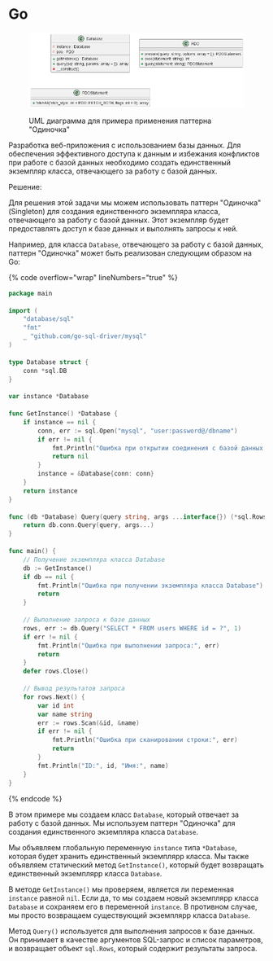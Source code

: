# Go

<figure><img src="../../../../../.gitbook/assets/image (9).png" alt=""><figcaption><p>UML диаграмма для примера применения паттерна "Одиночка"</p></figcaption></figure>

Разработка веб-приложения с использованием базы данных. Для обеспечения эффективного доступа к данным и избежания конфликтов при работе с базой данных необходимо создать единственный экземпляр класса, отвечающего за работу с базой данных.

Решение:

Для решения этой задачи мы можем использовать паттерн "Одиночка" (Singleton) для создания единственного экземпляра класса, отвечающего за работу с базой данных. Этот экземпляр будет предоставлять доступ к базе данных и выполнять запросы к ней.

Например, для класса `Database`, отвечающего за работу с базой данных, паттерн "Одиночка" может быть реализован следующим образом на Go:

{% code overflow="wrap" lineNumbers="true" %}
```go
package main

import (
    "database/sql"
    "fmt"
    _ "github.com/go-sql-driver/mysql"
)

type Database struct {
    conn *sql.DB
}

var instance *Database

func GetInstance() *Database {
    if instance == nil {
        conn, err := sql.Open("mysql", "user:password@/dbname")
        if err != nil {
            fmt.Println("Ошибка при открытии соединения с базой данных:", err)
            return nil
        }
        instance = &Database{conn: conn}
    }
    return instance
}

func (db *Database) Query(query string, args ...interface{}) (*sql.Rows, error) {
    return db.conn.Query(query, args...)
}

func main() {
    // Получение экземпляра класса Database
    db := GetInstance()
    if db == nil {
        fmt.Println("Ошибка при получении экземпляра класса Database")
        return
    }

    // Выполнение запроса к базе данных
    rows, err := db.Query("SELECT * FROM users WHERE id = ?", 1)
    if err != nil {
        fmt.Println("Ошибка при выполнении запроса:", err)
        return
    }
    defer rows.Close()

    // Вывод результатов запроса
    for rows.Next() {
        var id int
        var name string
        err := rows.Scan(&id, &name)
        if err != nil {
            fmt.Println("Ошибка при сканировании строки:", err)
            return
        }
        fmt.Println("ID:", id, "Имя:", name)
    }
}
```
{% endcode %}

В этом примере мы создаем класс `Database`, который отвечает за работу с базой данных. Мы используем паттерн "Одиночка" для создания единственного экземпляра класса `Database`.

Мы объявляем глобальную переменную `instance` типа `*Database`, которая будет хранить единственный экземплярр класса. Мы также объявляем статический метод `GetInstance()`, который будет возвращать единственный экземплярр класса `Database`.

В методе `GetInstance()` мы проверяем, является ли переменная `instance` равной `nil`. Если да, то мы создаем новый экземплярр класса `Database` и сохраняем его в переменной `instance`. В противном случае, мы просто возвращаем существующий экземплярр класса `Database`.

Метод `Query()` используется для выполнения запросов к базе данных. Он принимает в качестве аргументов SQL-запрос и список параметров, и возвращает объект `sql.Rows`, который содержит результаты запроса.
